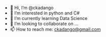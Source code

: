 - 👋 Hi, I’m @ckadango
- 👀 I’m interested in python and C#
- 🌱 I’m currently learning Data Science
- 💞️ I’m looking to collaborate on ...
- 📫 How to reach me: ckadango@gmail.com 

<!---
ckadango/ckadango is a ✨ special ✨ repository because its `README.md` (this file) appears on your GitHub profile.
You can click the Preview link to take a look at your changes.
--->
